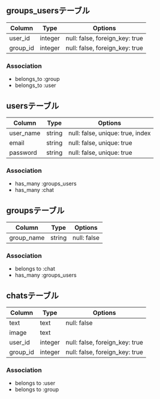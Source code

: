 ## groups_usersテーブル

|Column|Type|Options|
|------|----|-------|
|user_id|integer|null: false, foreign_key: true|
|group_id|integer|null: false, foreign_key: true|

### Association
- belongs_to :group
- belongs_to :user

## usersテーブル

|Column|Type|Options|
|------|----|-------|
|user_name|string|null: false, unique: true, index|
|email|string|null: false, unique: true|
|password|string|null: false, unique: true|

### Association
- has_many :groups_users
- has_many :chat

## groupsテーブル

|Column|Type|Options|
|------|----|-------|
|group_name|string|null: false|

### Association
- belongs to :chat
- has_many :groups_users

## chatsテーブル

|Column|Type|Options|
|------|----|-------|
|text|text|null: false|
|image|text||
|user_id|integer|null: false, foreign_key: true|
|group_id|integer|null: false, foreign_key: true|

### Association
- belongs to :user
- belongs to :group
